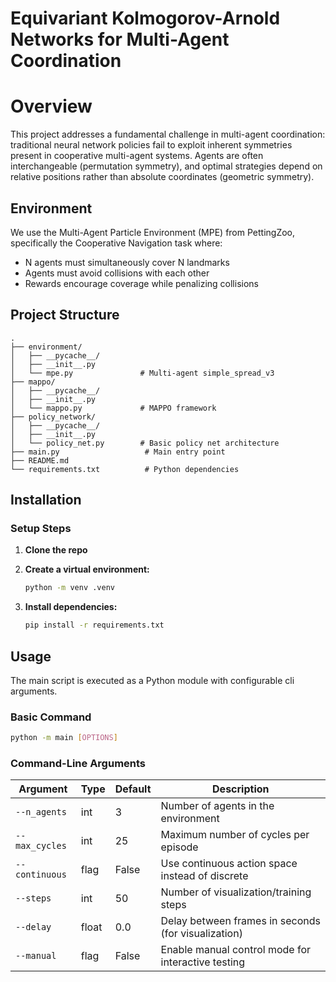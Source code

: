 # Equivariant Kolmogorov-Arnold Networks for Multi-Agent Coordination

# Overview
This project addresses a fundamental challenge in multi-agent coordination: traditional neural network policies fail to exploit inherent symmetries present in cooperative multi-agent systems. Agents are often interchangeable (permutation symmetry), and optimal strategies depend on relative positions rather than absolute coordinates (geometric symmetry).

## Environment
We use the Multi-Agent Particle Environment (MPE) from PettingZoo, specifically the Cooperative Navigation task where:

- N agents must simultaneously cover N landmarks
- Agents must avoid collisions with each other
- Rewards encourage coverage while penalizing collisions


## Project Structure

```
.
├── environment/             
│   ├── __pycache__/
│   ├── __init__.py
│   └── mpe.py               # Multi-agent simple_spread_v3
├── mappo/                  
│   ├── __pycache__/
│   ├── __init__.py
│   └── mappo.py             # MAPPO framework
├── policy_network/           
│   ├── __pycache__/
│   ├── __init__.py
│   └── policy_net.py        # Basic policy net architecture
├── main.py                   # Main entry point
├── README.md                 
└── requirements.txt          # Python dependencies
```

## Installation

### Setup Steps

1. **Clone the repo**

2. **Create a virtual environment:**
   ```bash
   python -m venv .venv
   ```

4. **Install dependencies:**
   ```bash
   pip install -r requirements.txt
   ```

## Usage

The main script is executed as a Python module with configurable cli arguments.

### Basic Command

```bash
python -m main [OPTIONS]
```

### Command-Line Arguments

| Argument | Type | Default | Description |
|----------|------|---------|-------------|
| `--n_agents` | int | 3 | Number of agents in the environment |
| `--max_cycles` | int | 25 | Maximum number of cycles per episode |
| `--continuous` | flag | False | Use continuous action space instead of discrete |
| `--steps` | int | 50 | Number of visualization/training steps |
| `--delay` | float | 0.0 | Delay between frames in seconds (for visualization) |
| `--manual` | flag | False | Enable manual control mode for interactive testing |

